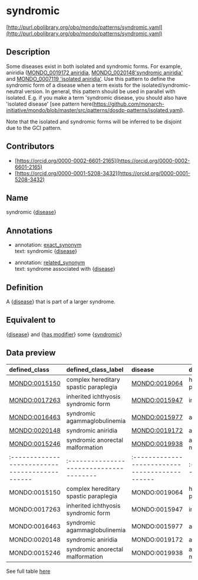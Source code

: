 # syndromic 

[http://purl.obolibrary.org/obo/mondo/patterns/syndromic.yaml](http://purl.obolibrary.org/obo/mondo/patterns/syndromic.yaml)
## Description 

Some diseases exist in both isolated and syndromic forms. For example, aniridia ([MONDO_0019172 aniridia](http://purl.obolibrary.org/obo/MONDO_0019172), [MONDO_0020148'syndromic aniridia'](http://purl.obolibrary.org/obo/MONDO_0020148) and [MONDO_0007119 'isolated aniridia'](http://purl.obolibrary.org/obo/MONDO_0007119). Use this pattern to define the syndromic form of a disease when a term exists for the isolated/syndromic-neutral version. In general, this pattern should be used in parallel with isolated. E.g. if you make a term 'syndromic disease, you should also have 'isolated disease' [see pattern here(https://github.com/monarch-initiative/mondo/blob/master/src/patterns/dosdp-patterns/isolated.yaml). 

Note that the isolated and syndromic forms will be inferred to be disjoint due to the GCI pattern.
## Contributors 
* [https://orcid.org/0000-0002-6601-2165](https://orcid.org/0000-0002-6601-2165) 
* [https://orcid.org/0000-0001-5208-3432](https://orcid.org/0000-0001-5208-3432) 
## Name 

syndromic {[disease](http://purl.obolibrary.org/obo/MONDO_0000001)}

## Annotations 

* annotation: [exact_synonym](http://www.geneontology.org/formats/oboInOwl#hasExactSynonym)  
text: syndromic {[disease](http://purl.obolibrary.org/obo/MONDO_0000001)}

* annotation: [related_synonym](http://www.geneontology.org/formats/oboInOwl#hasRelatedSynonym)  
text: syndrome associated with {[disease](http://purl.obolibrary.org/obo/MONDO_0000001)}

## Definition 

A {[disease](http://purl.obolibrary.org/obo/MONDO_0000001)} that is part of a larger syndrome.

## Equivalent to 

{[disease](http://purl.obolibrary.org/obo/MONDO_0000001)} and {[has modifier](http://purl.obolibrary.org/obo/RO_0002573)} some {[syndromic](http://purl.obolibrary.org/obo/MONDO_0021127)}

## Data preview 
| defined_class                                | defined_class_label                   | disease                                      | disease_label                 |
|:---------------------------------------------|:--------------------------------------|:---------------------------------------------|:------------------------------|
| [MONDO:0015150](http://purl.obolibrary.org/obo/MONDO_0015150) | complex hereditary spastic paraplegia | [MONDO:0019064](http://purl.obolibrary.org/obo/MONDO_0019064) | hereditary spastic paraplegia |
| [MONDO:0017263](http://purl.obolibrary.org/obo/MONDO_0017263) | inherited ichthyosis syndromic form   | [MONDO:0015947](http://purl.obolibrary.org/obo/MONDO_0015947) | inherited ichthyosis          |
| [MONDO:0016463](http://purl.obolibrary.org/obo/MONDO_0016463) | syndromic agammaglobulinemia          | [MONDO:0015977](http://purl.obolibrary.org/obo/MONDO_0015977) | agammaglobulinemia            |
| [MONDO:0020148](http://purl.obolibrary.org/obo/MONDO_0020148) | syndromic aniridia                    | [MONDO:0019172](http://purl.obolibrary.org/obo/MONDO_0019172) | aniridia                      |
| [MONDO:0015246](http://purl.obolibrary.org/obo/MONDO_0015246) | syndromic anorectal malformation      | [MONDO:0019938](http://purl.obolibrary.org/obo/MONDO_0019938) | anorectal malformation        || defined:class                                | defined:class:label                   | disease                                      | disease:label                 |
|:---------------------------------------------|:--------------------------------------|:---------------------------------------------|:------------------------------|
| MONDO:0015150 | complex hereditary spastic paraplegia | MONDO:0019064 | hereditary spastic paraplegia |
| MONDO:0017263 | inherited ichthyosis syndromic form   | MONDO:0015947 | inherited ichthyosis          |
| MONDO:0016463 | syndromic agammaglobulinemia          | MONDO:0015977 | agammaglobulinemia            |
| MONDO:0020148 | syndromic aniridia                    | MONDO:0019172 | aniridia                      |
| MONDO:0015246 | syndromic anorectal malformation      | MONDO:0019938 | anorectal malformation        |

See full table [here](https://github.com/monarch-initiative/mondo/blob/master/src/patterns/data/matches/syndromic.tsv) 
